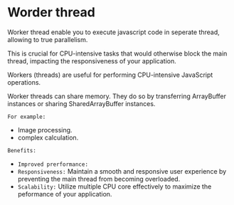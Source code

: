 # Worder thread

Worker thread enable you to execute javascript code in seperate thread, allowing to true parallelism.

This is crucial for CPU-intensive tasks that would otherwise block the main thread, impacting the responsiveness of your application.

Workers (threads) are useful for performing CPU-intensive JavaScript operations.

Worker threads can share memory.
They do so by transferring ArrayBuffer instances or sharing SharedArrayBuffer instances.

`For example:`

- Image processing.
- complex calculation.

`Benefits:`

- `Improved prerformance:`
- `Responsiveness:` Maintain a smooth and responsive user experience by preventing the main thread from becoming overloaded.
- `Scalability:` Utilize multiple CPU core effectively to maximize the peformance of your application.
